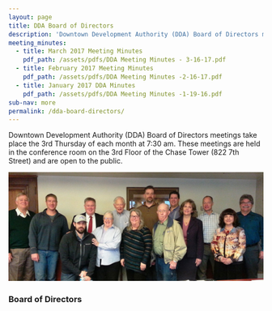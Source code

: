 ```yaml
---
layout: page
title: DDA Board of Directors
description: 'Downtown Development Authority (DDA) Board of Directors meetings take place the 3rd Thursday of each month at 7:30 am. These meetings are held in the conference room on the 3rd Floor of the Chase Tower (822 7th Street) and are open to the public.'
meeting_minutes:
  - title: March 2017 Meeting Minutes
    pdf_path: /assets/pdfs/DDA Meeting Minutes - 3-16-17.pdf
  - title: February 2017 Meeting Minutes
    pdf_path: /assets/pdfs/DDA Meeting Minutes -2-16-17.pdf
  - title: January 2017 DDA Minutes
    pdf_path: /assets/pdfs/DDA Meeting Minutes -1-19-16.pdf
sub-nav: more
permalink: /dda-board-directors/
---
```



Downtown Development Authority (DDA) Board of Directors meetings take place the 3rd Thursday of each month at 7:30 am. These meetings are held in the conference room on the 3rd Floor of the Chase Tower (822 7th Street) and are open to the public.

![DDA Board of Directors](/uploads/versions/ddaboard---x----1200-512x---.jpg)

### Board of Directors

<div class="staff">&nbsp;</div>